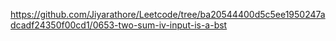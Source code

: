 https://github.com/Jiyarathore/Leetcode/tree/ba20544400d5c5ee1950247adcadf24350f00cd1/0653-two-sum-iv-input-is-a-bst
